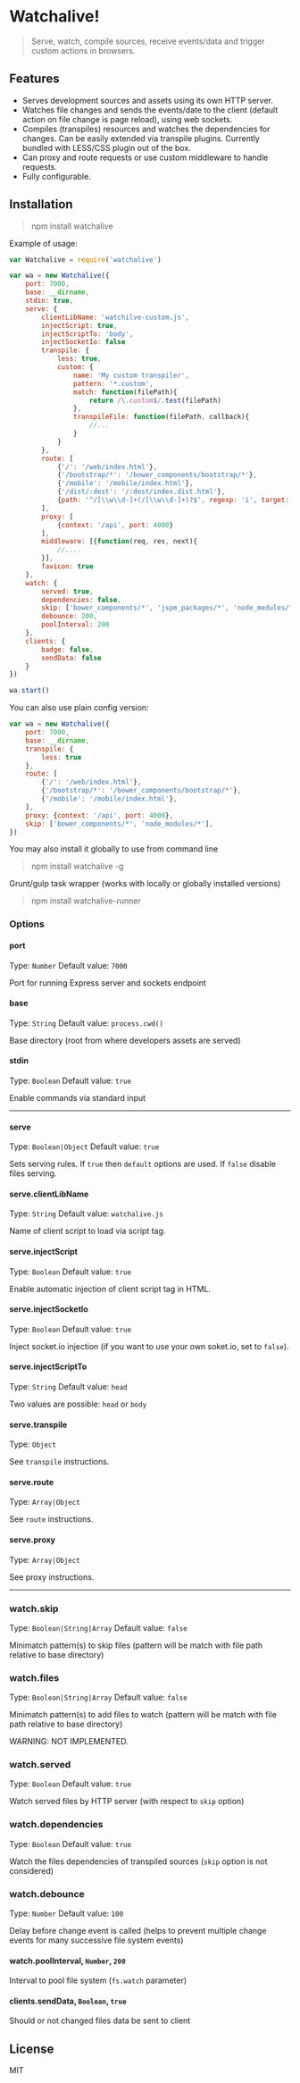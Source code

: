 # Watchalive!

> Serve, watch, compile sources, receive events/data and trigger custom actions in browsers.

## Features
- Serves development sources and assets using its own HTTP server.
- Watches file changes and sends the events/date to the client (default action on file change is page reload), using web sockets.
- Compiles (transpiles) resources and watches the dependencies for changes. Can be easily extended via transpile plugins. Currently bundled with LESS/CSS plugin out of the box.
- Can proxy and route requests or use custom middleware to handle requests.
- Fully configurable.

## Installation

> npm install watchalive

Example of usage:

```javascript
var Watchalive = require('watchalive')

var wa = new Watchalive({
    port: 7000,
    base: __dirname,
    stdin: true,
    serve: {
        clientLibName: 'watchilve-custom.js',
        injectScript: true,
        injectScriptTo: 'body',
        injectSocketIo: false
        transpile: {
            less: true,
            custom: {
                name: 'My custom transpiler',
                pattern: '*.custom',
                match: function(filePath){
                    return /\.custom$/.test(filePath)
                },
                transpileFile: function(filePath, callback){
                    //...
                }
            }
        },
        route: [
            {'/': '/web/index.html'},
            {'/bootstrap/*': '/bower_components/bootstrap/*'},
            {'/mobile': '/mobile/index.html'},
            {'/dist/:dest': '/:dest/index.dist.html'},
            {path: '^/[\\w\\d-]+(/[\\w\\d-]+)?$', regexp: 'i', target: '/web/index.html'}
        ],
        proxy: [
            {context: '/api', port: 4000}
        ],
        middleware: [{function(req, res, next){
            //....
        }],
        favicon: true
    },
    watch: {
        served: true,
        dependencies: false,
        skip: ['bower_components/*', 'jspm_packages/*', 'node_modules/*'],
        debounce: 200,
        poolInterval: 200
    },
    clients: {
        badge: false,
        sendData: false
    }
})

wa.start()
```

You can also use plain config version:

```javascript
var wa = new Watchalive({
    port: 7000,
    base: __dirname,
    transpile: {
        less: true
    },
    route: [
        {'/': '/web/index.html'},
        {'/bootstrap/*': '/bower_components/bootstrap/*'},
        {'/mobile': '/mobile/index.html'},
    ],
    proxy: {context: '/api', port: 4000},
    skip: ['bower_components/*', 'node_modules/*'],
})
```

You may also install it globally to use from command line
> npm install watchalive -g

Grunt/gulp task wrapper (works with locally or globally installed versions)
> npm install watchalive-runner


### Options

#### port
Type: `Number`
Default value: `7000`

Port for running Express server and sockets endpoint

#### base
Type: `String`
Default value: `process.cwd()`

Base directory (root from where developers assets are served)

#### stdin
Type: `Boolean`
Default value: `true`

Enable commands via standard input

-----

#### serve
Type: `Boolean|Object`
Default value: `true`

Sets serving rules. If `true` then `default` options are used. If `false` disable files serving.

#### serve.clientLibName
Type: `String`
Default value: `watchalive.js`

Name of client script to load via script tag.

#### serve.injectScript
Type: `Boolean`
Default value: `true`

Enable automatic injection of client script tag in HTML.

#### serve.injectSocketIo
Type: `Boolean`
Default value: `true`

Inject socket.io injection (if you want to use your own soket.io, set to `false`).

#### serve.injectScriptTo
Type: `String`
Default value: `head`

Two values are possible: `head` or `body`

#### serve.transpile
Type: `Object`

See `transpile` instructions.

#### serve.route
Type: `Array|Object`

See `route` instructions.

#### serve.proxy
Type: `Array|Object`

See proxy instructions.

-----

### watch.skip
Type: `Boolean|String|Array`
Default value: `false`

Minimatch pattern(s) to skip files (pattern will be match with file path relative to base directory)

### watch.files
Type: `Boolean|String|Array`
Default value: `false`

Minimatch pattern(s) to add files to watch (pattern will be match with file path relative to base directory)

WARNING: NOT IMPLEMENTED.

### watch.served
Type: `Boolean`
Default value: `true`

Watch served files by HTTP server (with respect to `skip` option)

### watch.dependencies
Type: `Boolean`
Default value: `true`

Watch the files dependencies of transpiled sources (`skip` option is not considered)

### watch.debounce
Type: `Number`
Default value: `100`

Delay before change event is called (helps to prevent multiple change events for many successive file system events)

#### watch.poolInterval, `Number`, `200`

Interval to pool file system (`fs.watch` parameter)

#### clients.sendData, `Boolean`, `true`

Should or not changed files data be sent to client

## License

MIT